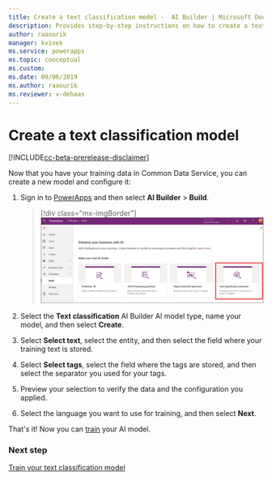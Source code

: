 ```yaml
---
title: Create a text classification model -  AI Builder | Microsoft Docs
description: Provides step-by-step instructions on how to create a text classification model
author: raaourik 
manager: kvivek
ms.service: powerapps
ms.topic: conceptual
ms.custom: 
ms.date: 09/06/2019
ms.author: raaourik 
ms.reviewer: v-dehaas
---
```


# Create a text classification model

[!INCLUDE[cc-beta-prerelease-disclaimer](./includes/cc-beta-prerelease-disclaimer.md)]

Now that you have your training data in Common Data Service, you can create a new model and configure it:

1. Sign in to [PowerApps](https://web.powerapps.com/) and then select **AI Builder** > **Build**.

    > [!div class="mx-imgBorder"]
    > ![Build text classification model screen](media/build-text-classification-model.png "Build text classification model screen")

2. Select the **Text classification** AI Builder AI model type, name your model, and then select **Create**.
3. Select **Select text**, select the entity, and then select the field where your training text is stored.
4. Select **Select tags**, select the field where the tags are stored, and then select the separator you used for your tags.
5. Preview your selection to verify the data and the configuration you applied.
6. Select the language you want to use for training, and then select **Next**.

That's it! Now you can [train](train-text-classification-model.md) your AI model.

### Next step

[Train your text classification model](train-text-classification-model.md)
